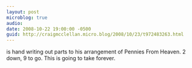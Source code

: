 ```yaml
---
layout: post
microblog: true
audio: 
date: 2008-10-22 19:00:00 -0500
guid: http://craigmcclellan.micro.blog/2008/10/23/t972483263.html
---
```

is hand writing out parts to his arrangement of Pennies From Heaven.  2 down, 9 to go.  This is going to take forever.
